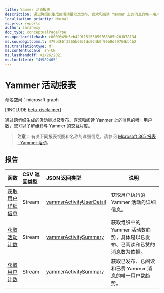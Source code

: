 ```yaml
---
title: Yammer 活动报表
description: 通过跨组织生成的活动量以及发布、喜欢和阅读 Yammer 上的消息的唯一用户数，您可以了解组织与 Yammer 的交互程度。
localization_priority: Normal
ms.prod: reports
author: sarahwxy
doc_type: conceptualPageType
ms.openlocfilehash: c0009949b5eb429f15155059768365b201078134
ms.sourcegitcommit: 479b366f3265b666fdc024b0f90b8d29764bb4b2
ms.translationtype: MT
ms.contentlocale: zh-CN
ms.lasthandoff: 01/26/2021
ms.locfileid: "49982465"
---
```

# <a name="yammer-activity-reports"></a>Yammer 活动报表

命名空间：microsoft.graph

[!INCLUDE [beta-disclaimer](../../includes/beta-disclaimer.md)]

通过跨组织生成的活动量以及发布、喜欢和阅读 Yammer 上的消息的唯一用户数，您可以了解组织与 Yammer 的交互程度。

> **注意：** 有关不同报表视图和名称的详细信息，请参阅 [Microsoft 365 报表 - Yammer 活动](https://support.office.com/client/Yammer-activity-c7c9f938-5b8e-4d52-b1a2-c7c32cb2312a)。

## <a name="reports"></a>报告

| 函数                                 | CSV 返回类型 | JSON 返回类型                         | 说明                              |
| :--------------------------------------- | :-------------- | :--------------------------------------- | ---------------------------------------- |
| [获取用户详细信息](../api/reportroot-getyammeractivityuserdetail.md) | Stream          | [yammerActivityUserDetail](../resources/yammeractivityuserdetail.md) | 获取用户执行的 Yammer 活动的详细信息。 |
| [获取活动计数](../api/reportroot-getyammeractivitycounts.md) | Stream          | [yammerActivitySummary](../resources/yammeractivitysummary.md) | 获取组织中的 Yammer 活动数趋势，具体是以已发布、已阅读和已赞的消息数为依据。 |
| [获取用户计数](../api/reportroot-getyammeractivityusercounts.md) | Stream          | [yammerActivitySummary](../resources/yammeractivitysummary.md) | 获取已发布、已阅读和已赞 Yammer 消息的唯一用户数趋势。 |


